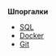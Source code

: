 **Шпоргалки**

<ul>
    <li>
        <a href="SQL/readme.md">SQL</a>
    </li>
    <li>
        <a href="docker/README.md">Docker</a>
    </li>
    <li>
        <a href="git/README.md">Git</a>
    </li>
</ul>
